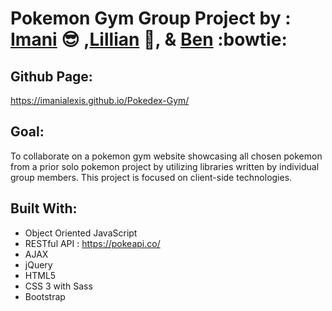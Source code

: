 # Pokemon Gym Group Project by : [Imani](http://github.com/imanialexis) :sunglasses: ,[Lillian](http://github.com/ngolilli94)  :rabbit2:, &  [Ben](http://github.com/benjwexler)  :bowtie:


## Github Page:
https://imanialexis.github.io/Pokedex-Gym/

## Goal:
To collaborate on a pokemon gym website showcasing all chosen pokemon from a prior solo pokemon project by utilizing libraries written by individual group members. This project is focused on client-side technologies.

## Built With:
* Object Oriented JavaScript
* RESTful API : https://pokeapi.co/
* AJAX
* jQuery
* HTML5
* CSS 3 with Sass
* Bootstrap
